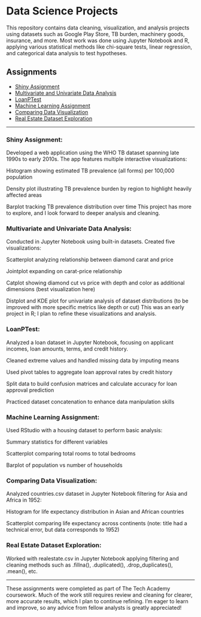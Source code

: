 # Data Science Projects
This repository contains data cleaning, visualization, and analysis projects using datasets such as Google Play Store, TB burden, machinery goods, insurance, and more. Most work was done using Jupyter Notebook and R, applying various statistical methods like chi-square tests, linear regression, and categorical data analysis to test hypotheses.


## Assignments
- [Shiny Assignment](#Shiny-Assignment)
- [Multivariate and Univariate Data Analysis](#Multivariate-and-Univariate-Data-Analysis)
- [LoanPTest](#LoanPTest)
- [Machine Learning Assignment](#Machine-Learning-Assignment)
- [Comparing Data Visualization](#Comparing-Data-Visualization)
- [Real Estate Dataset Exploration](#Real-Estate-Dataset-Exploration)

-----
  
### Shiny Assignment:

Developed a web application using the WHO TB dataset spanning late 1990s to early 2010s. The app features multiple interactive visualizations:

Histogram showing estimated TB prevalence (all forms) per 100,000 population

Density plot illustrating TB prevalence burden by region to highlight heavily affected areas

Barplot tracking TB prevalence distribution over time
This project has more to explore, and I look forward to deeper analysis and cleaning.


### Multivariate and Univariate Data Analysis:
Conducted in Jupyter Notebook using built-in datasets. Created five visualizations:

Scatterplot analyzing relationship between diamond carat and price

Jointplot expanding on carat-price relationship

Catplot showing diamond cut vs price with depth and color as additional dimensions (best visualization here)

Distplot and KDE plot for univariate analysis of dataset distributions (to be improved with more specific metrics like depth or cut)
This was an early project in R; I plan to refine these visualizations and analysis.


### LoanPTest:
Analyzed a loan dataset in Jupyter Notebook, focusing on applicant incomes, loan amounts, terms, and credit history.

Cleaned extreme values and handled missing data by imputing means

Used pivot tables to aggregate loan approval rates by credit history

Split data to build confusion matrices and calculate accuracy for loan approval prediction

Practiced dataset concatenation to enhance data manipulation skills


### Machine Learning Assignment:
Used RStudio with a housing dataset to perform basic analysis:

Summary statistics for different variables

Scatterplot comparing total rooms to total bedrooms

Barplot of population vs number of households


### Comparing Data Visualization: 
Analyzed countries.csv dataset in Jupyter Notebook filtering for Asia and Africa in 1952:

Histogram for life expectancy distribution in Asian and African countries

Scatterplot comparing life expectancy across continents (note: title had a technical error, but data corresponds to 1952)


### Real Estate Dataset Exploration:
Worked with realestate.csv in Jupyter Notebook applying filtering and cleaning methods such as .fillna(), .duplicated(), .drop_duplicates(), .mean(), etc.


-----

These assignments were completed as part of The Tech Academy coursework. Much of the work still requires review and cleaning for clearer, more accurate results, which I plan to continue refining. I’m eager to learn and improve, so any advice from fellow analysts is greatly appreciated!
